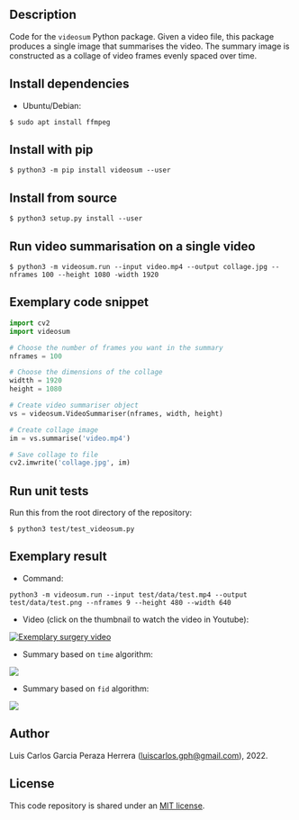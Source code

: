 Description
-----------
Code for the `videosum` Python package. Given a video file, this package produces a single image that summarises the video. The summary image is constructed as a collage of video frames evenly spaced over time.

Install dependencies
--------------------
* Ubuntu/Debian:
```
$ sudo apt install ffmpeg
```

Install with pip
----------------
```
$ python3 -m pip install videosum --user
```


Install from source
-------------------
```
$ python3 setup.py install --user
```


Run video summarisation on a single video
-----------------------------------------
```
$ python3 -m videosum.run --input video.mp4 --output collage.jpg --nframes 100 --height 1080 -width 1920
```


Exemplary code snippet
----------------------
```python
import cv2
import videosum

# Choose the number of frames you want in the summary
nframes = 100

# Choose the dimensions of the collage
widtth = 1920
height = 1080

# Create video summariser object
vs = videosum.VideoSummariser(nframes, width, height)

# Create collage image
im = vs.summarise('video.mp4')

# Save collage to file
cv2.imwrite('collage.jpg', im)
```


Run unit tests
--------------
Run this from the root directory of the repository:
```
$ python3 test/test_videosum.py
```


Exemplary result
----------------

* Command:
```
python3 -m videosum.run --input test/data/test.mp4 --output test/data/test.png --nframes 9 --height 480 --width 640
```

* Video (click on the thumbnail to watch the video in Youtube):

[![Exemplary surgery video](https://img.youtube.com/vi/45dRNoqGZCg/0.jpg)](https://www.youtube.com/watch?v=45dRNoqGZCg)

* Summary based on `time` algorithm:

![](https://github.com/luiscarlosgph/videosum/blob/main/test/data/time.png) 

* Summary based on `fid` algorithm:

![](https://github.com/luiscarlosgph/videosum/blob/main/test/data/fid.png) 


Author
------
Luis Carlos Garcia Peraza Herrera (luiscarlos.gph@gmail.com), 2022.


License
-------

This code repository is shared under an [MIT license](https://github.com/luiscarlosgph/videosum/blob/main/LICENSE).

